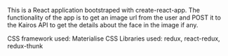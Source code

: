 This is a React application bootstraped with create-react-app. The functionality of the app is to get an image url from the user and POST it to the Kairos API to get the details about the face in the image if any.

CSS framework used: Materialise CSS
Libraries used: redux, react-redux, redux-thunk
